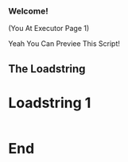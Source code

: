 ### Welcome!
(You At Executor Page 1)

Yeah You Can Previee This Script!

## The Loadstring

# Loadstring 1
```lua

```

# End
